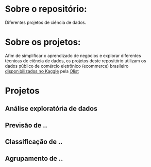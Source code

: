 # Sobre o repositório:

Diferentes projetos de ciência de dados.

# Sobre os projetos:

Afim de simplificar o aprendizado de negócios e explorar diferentes técnicas de ciência de dados, os projetos deste repositório utilizam os dados público de comércio eletrônico (ecommerce) brasileiro [disponibilizados no Kaggle](https://www.kaggle.com/olistbr/brazilian-ecommerce) pela [Olist]( https://olist.com/)

# Projetos

## Análise exploratória de dados
## Previsão de ..
## Classificação de ..
## Agrupamento de ..
